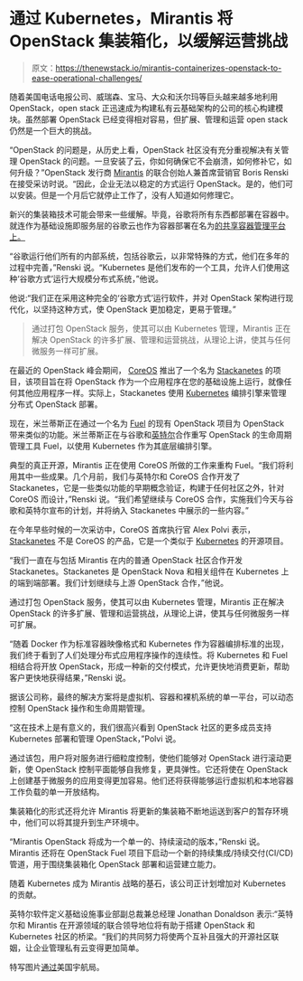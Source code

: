 # 通过 Kubernetes，Mirantis 将 OpenStack 集装箱化，以缓解运营挑战

> 原文：<https://thenewstack.io/mirantis-containerizes-openstack-to-ease-operational-challenges/>

随着美国电话电报公司、威瑞森、宝马、大众和沃尔玛等巨头越来越多地利用 OpenStack，open stack 正迅速成为构建私有云基础架构的公司的核心构建模块。虽然部署 OpenStack 已经变得相对容易，但扩展、管理和运营 open stack 仍然是一个巨大的挑战。

“OpenStack 的问题是，从历史上看，OpenStack 社区没有充分重视解决有关管理 OpenStack 的问题。一旦安装了云，你如何确保它不会崩溃，如何修补它，如何升级？”OpenStack 发行商 [Mirantis](https://www.mirantis.com/) 的联合创始人兼首席营销官 Boris Renski 在接受采访时说。“因此，企业无法以稳定的方式运行 OpenStack。是的，他们可以安装。但是一个月后它就停止工作了，没有人知道如何修理它。

新兴的集装箱技术可能会带来一些缓解。毕竟，谷歌将所有东西都部署在容器中。就连作为基础设施即服务层的谷歌云也作为容器部署在名为[的共享容器管理平台上。](https://thenewstack.io/google-learned-borg-container-management/)

“谷歌运行他们所有的内部系统，包括谷歌云，以非常特殊的方式，他们在多年的过程中完善，”Renski 说。“Kubernetes 是他们发布的一个工具，允许人们使用这种‘谷歌方式’运行大规模分布式系统，”他说。

他说:“我们正在采用这种完全的‘谷歌方式’运行软件，并对 OpenStack 架构进行现代化，以坚持这种方式，使 OpenStack 更加稳定，更易于管理。”

> 通过打包 OpenStack 服务，使其可以由 Kubernetes 管理，Mirantis 正在解决 OpenStack 的许多扩展、管理和运营挑战，从理论上讲，使其与任何微服务一样可扩展。

在最近的 OpenStack 峰会期间， [CoreOS](https://coreos.com/) 推出了一个名为 [Stackanetes](https://thenewstack.io/openstack-gets-self-healing-coreoss-new-kubernetes-based-stackanetes/) 的项目，该项目旨在将 OpenStack 作为一个应用程序在您的基础设施上运行，就像任何其他应用程序一样。实际上，Stackanetes 使用 [Kubernetes](/category/kubernetes/) 编排引擎来管理分布式 OpenStack 部署。

现在，米兰蒂斯正在通过一个名为 [Fuel](https://wiki.openstack.org/wiki/Fuel) 的现有 OpenStack 项目为 OpenStack 带来类似的功能。米兰蒂斯正在与谷歌和[英特尔](https://www.intel.com/content/www/us/en/it-management/intel-it/it-managers.html)合作重写 OpenStack 的生命周期管理工具 Fuel，以使用 Kubernetes 作为其底层编排引擎。

典型的真正开源，Mirantis 正在使用 CoreOS 所做的工作来重构 Fuel。“我们将利用其中一些成果。几个月前，我们与英特尔和 CoreOS 合作开发了 Stackanetes，它是一些类似功能的早期概念验证，构建于任何社区之外，针对 CoreOS 而设计，”Renski 说。“我们希望继续与 CoreOS 合作，实施我们今天与谷歌和英特尔宣布的计划，并将纳入 Stackanetes 中展示的一些内容。”

在今年早些时候的一次采访中，CoreOS 首席执行官 Alex Polvi 表示， [Stackanetes](https://github.com/stackanetes/stackanetes) 不是 CoreOS 的产品，它是一个类似于 [Kubernetes](http://kubernetes.io/) 的开源项目。

“我们一直在与包括 Mirantis 在内的普通 OpenStack 社区合作开发 Stackanetes。Stackanetes 是 OpenStack Nova 和相关组件在 Kubernetes 上的端到端部署。我们计划继续与上游 OpenStack 合作，”他说。

通过打包 OpenStack 服务，使其可以由 Kubernetes 管理，Mirantis 正在解决 OpenStack 的许多扩展、管理和运营挑战，从理论上讲，使其与任何微服务一样可扩展。

“随着 Docker 作为标准容器映像格式和 Kubernetes 作为容器编排标准的出现，我们终于看到了人们处理分布式应用程序操作的连续性。将 Kubernetes 和 Fuel 相结合将开放 OpenStack，形成一种新的交付模式，允许更快地消费更新，帮助客户更快地获得结果，”Renski 说。

据该公司称，最终的解决方案将是虚拟机、容器和裸机系统的单一平台，可以动态控制 OpenStack 操作和生命周期管理。

“这在技术上是有意义的，我们很高兴看到 OpenStack 社区的更多成员支持 Kubernetes 部署和管理 OpenStack，”Polvi 说。

通过该包，用户将对服务进行细粒度控制，使他们能够对 OpenStack 进行滚动更新，使 OpenStack 控制平面能够自我修复，更具弹性。它还将使在 OpenStack 上创建基于微服务的应用变得更加容易。他们还将获得能够运行虚拟机和本地容器工作负载的单一开放结构。

集装箱化的形式还将允许 Mirantis 将更新的集装箱不断地运送到客户的暂存环境中，他们可以将其提升到生产环境中。

“Mirantis OpenStack 将成为一个单一的、持续滚动的版本，”Renski 说。Mirantis 还将在 OpenStack Fuel 项目下启动一个新的持续集成/持续交付(CI/CD)管道，用于围绕集装箱化 OpenStack 部署和运营建立能力。

随着 Kubernetes 成为 Mirantis 战略的基石，该公司正计划增加对 Kubernetes 的贡献。

英特尔软件定义基础设施事业部副总裁兼总经理 Jonathan Donaldson 表示:“英特尔和 Mirantis 在开源领域的联合领导地位将有助于搭建 OpenStack 和 Kubernetes 社区的桥梁。“我们的共同努力将使两个互补且强大的开源社区联姻，让企业管理私有云变得更加简单。

特写图片[通过](https://www.flickr.com/photos/nasacommons/18767975800/)美国宇航局。

<svg xmlns:xlink="http://www.w3.org/1999/xlink" viewBox="0 0 68 31" version="1.1"><title>Group</title> <desc>Created with Sketch.</desc></svg>